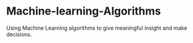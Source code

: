# Machine-learning-Algorithms
Using Machine Learning algorithms to give meaningful insight and make decisions. 
